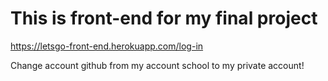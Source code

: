 # This is front-end for my final project

https://letsgo-front-end.herokuapp.com/log-in

Change account github from my account school to my private account!
